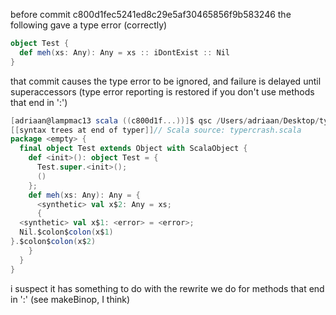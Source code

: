 before commit c800d1fec5241ed8c29e5af30465856f9b583246 the following gave a type error (correctly)

```scala
object Test {
  def meh(xs: Any): Any = xs :: iDontExist :: Nil
}
```

that commit causes the type error to be ignored, and failure is delayed until superaccessors (type error reporting is restored if you don't use methods that end in ':')

```scala
[adriaan@lampmac13 scala ((c800d1f...))]$ qsc /Users/adriaan/Desktop/typercrash.scala  -Xprint:typer
[[syntax trees at end of typer]]// Scala source: typercrash.scala
package <empty> {
  final object Test extends Object with ScalaObject {
    def <init>(): object Test = {
      Test.super.<init>();
      ()
    };
    def meh(xs: Any): Any = {
      <synthetic> val x$2: Any = xs;
      {
  <synthetic> val x$1: <error> = <error>;
  Nil.$colon$colon(x$1)
}.$colon$colon(x$2)
    }
  }
}
```

i suspect it has something to do with the rewrite we do for methods that end in ':' (see makeBinop, I think)
